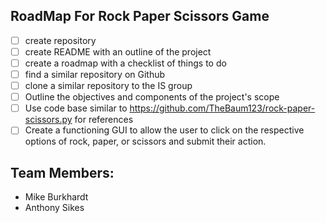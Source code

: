 ## RoadMap For Rock Paper Scissors Game 
- [ ] create repository
- [ ] create README with an outline of the project
- [ ] create a roadmap with a checklist of things to do
- [ ] find a similar repository on Github
- [ ] clone a similar repository to the IS group
- [ ] Outline the objectives and components of the project's scope
- [ ] Use code base similar to https://github.com/TheBaum123/rock-paper-scissors.py for references
- [ ] Create a functioning GUI to allow the user to click on the respective options of rock, paper, or scissors and submit their action.
## Team Members:
* Mike Burkhardt
* Anthony Sikes

